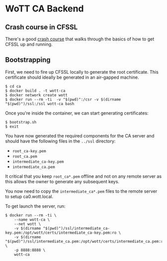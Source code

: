 # WoTT CA Backend


## Crash course in CFSSL

There's a good [crash course](https://coreos.com/os/docs/latest/generate-self-signed-certificates.html) that walks through the basics of how to get CFSSL up and running.


## Bootstrapping

First, we need to fire up CFSSL locally to generate the root certificate. This certificate should ideally be generated in an air-gapped machine.

```
$ cd ca
$ docker build . -t wott-ca
$ docker network create wott
$ docker run --rm -ti  -v "$(pwd)":/csr -v $(dirname "$(pwd)")/ssl:/ssl wott-ca bash
```

Once you're inside the container, we can start generating certificates:

```
$ bootstrap.sh
$ exit
```

You have now generated the required components for the CA server and should have the following files in the `../ssl` directory:

* `root_ca-key.pem`
* `root_ca.pem`
* `intermediate_ca-key.pem`
* `intermediate_ca.pem`

It critical that you keep `root_ca*.pem` offline and not on any remote server as this allows the owner to generate any subsequent keys.

You now need to copy the `intermediate_ca*.pem` files to the remote server to setup ca0.wott.local.

To get launch the server, run:

```
$ docker run --rm -ti \
    --name wott-ca \
    --net wott \
    -v $(dirname "$(pwd)")/ssl/intermediate_ca-key.pem:/opt/wott/certs/intermediate_ca-key.pem:ro \
    -v $(dirname "$(pwd)")/ssl/intermediate_ca.pem:/opt/wott/certs/intermediate_ca.pem:ro \
    -p 8888:8888 \
    wott-ca
```
